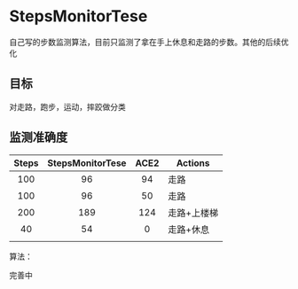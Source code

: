 # StepsMonitorTese
自己写的步数监测算法，目前只监测了拿在手上休息和走路的步数。其他的后续优化



## 目标

对走路，跑步，运动，摔跤做分类



## 监测准确度

| Steps | StepsMonitorTese | ACE2 | Actions     |
| :---: | :--------------: | :--: | ----------- |
|  100  |        96        |  94  | 走路        |
|  100  |        96        |  50  | 走路        |
|  200  |       189        | 124  | 走路+上楼梯 |
|  40   |        54        |  0   | 走路+休息   |
|       |                  |      |             |





算法：

完善中